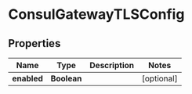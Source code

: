 

# ConsulGatewayTLSConfig


## Properties

Name | Type | Description | Notes
------------ | ------------- | ------------- | -------------
**enabled** | **Boolean** |  |  [optional]



